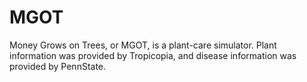 # MGOT
Money Grows on Trees, or MGOT, is a plant-care simulator. Plant information was provided by Tropicopia, and disease information was provided by PennState.
